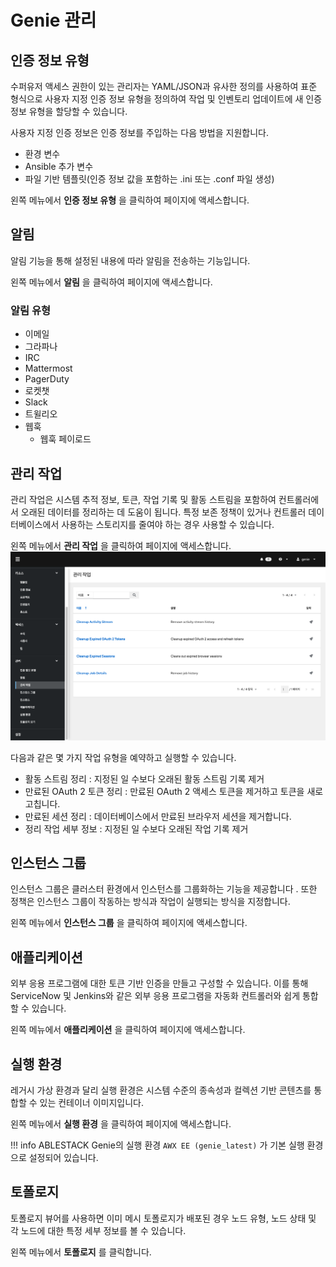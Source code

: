 # Genie 관리
## 인증 정보 유형
수퍼유저 액세스 권한이 있는 관리자는 YAML/JSON과 유사한 정의를 사용하여 표준 형식으로 사용자 지정 인증 정보 유형을 정의하여 작업 및 인벤토리 업데이트에 새 인증 정보 유형을 할당할 수 있습니다.

사용자 지정 인증 정보은 인증 정보를 주입하는 다음 방법을 지원합니다.

* 환경 변수
* Ansible 추가 변수
* 파일 기반 템플릿(인증 정보 값을 포함하는 .ini 또는 .conf 파일 생성)

왼쪽 메뉴에서 **인증 정보 유형** 을 클릭하여 페이지에 액세스합니다.

## 알림
알림 기능을 통해 설정된 내용에 따라 알림을 전송하는 기능입니다.

왼쪽 메뉴에서 **알림** 을 클릭하여 페이지에 액세스합니다.

### 알림 유형
* 이메일
* 그라파나
* IRC
* Mattermost
* PagerDuty
* 로켓챗
* Slack
* 트윌리오
* 웹훅
    * 웹훅 페이로드

## 관리 작업
관리 작업은 시스템 추적 정보, 토큰, 작업 기록 및 활동 스트림을 포함하여 컨트롤러에서 오래된 데이터를 정리하는 데 도움이 됩니다. 특정 보존 정책이 있거나 컨트롤러 데이터베이스에서 사용하는 스토리지를 줄여야 하는 경우 사용할 수 있습니다.

왼쪽 메뉴에서 **관리 작업** 을 클릭하여 페이지에 액세스합니다.
![genie-management_jobs-info](../../assets/images/genie-management_jobs-info.png)

다음과 같은 몇 가지 작업 유형을 예약하고 실행할 수 있습니다.

*   활동 스트림 정리 : 지정된 일 수보다 오래된 활동 스트림 기록 제거
*   만료된 OAuth 2 토큰 정리 : 만료된 OAuth 2 액세스 토큰을 제거하고 토큰을 새로 고칩니다.
*   만료된 세션 정리 : 데이터베이스에서 만료된 브라우저 세션을 제거합니다.
*   정리 작업 세부 정보 : 지정된 일 수보다 오래된 작업 기록 제거

## 인스턴스 그룹
인스턴스 그룹은 클러스터 환경에서 인스턴스를 그룹화하는 기능을 제공합니다 . 또한 정책은 인스턴스 그룹이 작동하는 방식과 작업이 실행되는 방식을 지정합니다.

왼쪽 메뉴에서 **인스턴스 그룹** 을 클릭하여 페이지에 액세스합니다. 

## 애플리케이션
외부 응용 프로그램에 대한 토큰 기반 인증을 만들고 구성할 수 있습니다. 이를 통해 ServiceNow 및 Jenkins와 같은 외부 응용 프로그램을 자동화 컨트롤러와 쉽게 통합할 수 있습니다.

왼쪽 메뉴에서 **애플리케이션** 을 클릭하여 페이지에 액세스합니다. 

## 실행 환경
레거시 가상 환경과 달리 실행 환경은 시스템 수준의 종속성과 컬렉션 기반 콘텐츠를 통합할 수 있는 컨테이너 이미지입니다.

왼쪽 메뉴에서 **실행 환경** 을 클릭하여 페이지에 액세스합니다. 

!!! info
    ABLESTACK Genie의 실행 환경 `AWX EE (genie_latest)` 가 기본 실행 환경으로 설정되어 있습니다.

## 토폴로지
토폴로지 뷰어를 사용하면 이미 메시 토폴로지가 배포된 경우 노드 유형, 노드 상태 및 각 노드에 대한 특정 세부 정보를 볼 수 있습니다.

왼쪽 메뉴에서 **토폴로지** 를 클릭합니다. 